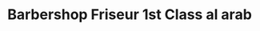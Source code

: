---
title: "Barbershop Friseur 1st Class al arab"
url: /tangermuende/barbershop-friseur-1st-class-al-arab/
shop: Friseur
---